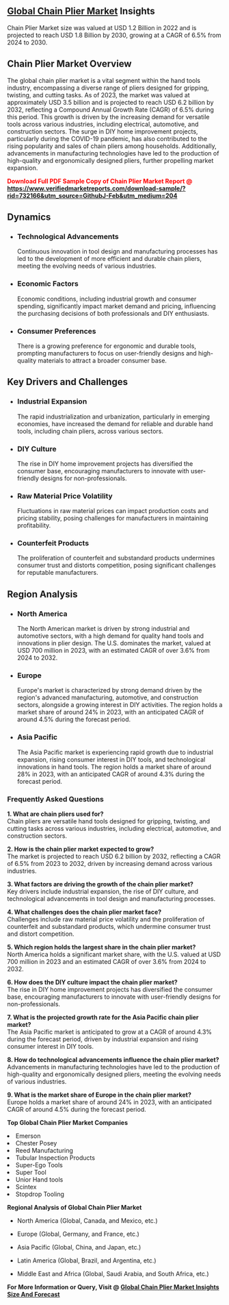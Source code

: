 <h2><a href="https://www.verifiedmarketreports.com/download-sample/?rid=732166&amp;utm_source=GithubJ&amp;utm_medium=204" target="_blank">Global Chain Plier Market</a> Insights</h2><p>Chain Plier Market size was valued at USD 1.2 Billion in 2022 and is projected to reach USD 1.8 Billion by 2030, growing at a CAGR of 6.5% from 2024 to 2030.</p><p> <h2>Chain Plier Market Overview</h2> <p>The global chain plier market is a vital segment within the hand tools industry, encompassing a diverse range of pliers designed for gripping, twisting, and cutting tasks. As of 2023, the market was valued at approximately USD 3.5 billion and is projected to reach USD 6.2 billion by 2032, reflecting a Compound Annual Growth Rate (CAGR) of 6.5% during this period. This growth is driven by the increasing demand for versatile tools across various industries, including electrical, automotive, and construction sectors. The surge in DIY home improvement projects, particularly during the COVID-19 pandemic, has also contributed to the rising popularity and sales of chain pliers among households. Additionally, advancements in manufacturing technologies have led to the production of high-quality and ergonomically designed pliers, further propelling market expansion. </p> <p><strong><p><span class=""><span style="color: #ff0000;"><strong>Download Full PDF Sample Copy of Chain Plier Market Report</strong> @ </span><a href="https://www.verifiedmarketreports.com/download-sample/?rid=732166&amp;utm_source=GithubJ-Feb&amp;utm_medium=204" target="_blank">https://www.verifiedmarketreports.com/download-sample/?rid=732166&amp;utm_source=GithubJ-Feb&amp;utm_medium=204</a></span></p></strong></p> <h2>Dynamics</h2> <ul> <li><h3>Technological Advancements</h3> <p>Continuous innovation in tool design and manufacturing processes has led to the development of more efficient and durable chain pliers, meeting the evolving needs of various industries.</p> </li> <li><h3>Economic Factors</h3> <p>Economic conditions, including industrial growth and consumer spending, significantly impact market demand and pricing, influencing the purchasing decisions of both professionals and DIY enthusiasts.</p> </li> <li><h3>Consumer Preferences</h3> <p>There is a growing preference for ergonomic and durable tools, prompting manufacturers to focus on user-friendly designs and high-quality materials to attract a broader consumer base.</p> </li> </ul> <h2>Key Drivers and Challenges</h2> <ul> <li><h3>Industrial Expansion</h3> <p>The rapid industrialization and urbanization, particularly in emerging economies, have increased the demand for reliable and durable hand tools, including chain pliers, across various sectors.</p> </li> <li><h3>DIY Culture</h3> <p>The rise in DIY home improvement projects has diversified the consumer base, encouraging manufacturers to innovate with user-friendly designs for non-professionals.</p> </li> <li><h3>Raw Material Price Volatility</h3> <p>Fluctuations in raw material prices can impact production costs and pricing stability, posing challenges for manufacturers in maintaining profitability.</p> </li> <li><h3>Counterfeit Products</h3> <p>The proliferation of counterfeit and substandard products undermines consumer trust and distorts competition, posing significant challenges for reputable manufacturers.</p> </li> </ul> <h2>Region Analysis</h2> <ul> <li><h3>North America</h3> <p>The North American market is driven by strong industrial and automotive sectors, with a high demand for quality hand tools and innovations in plier design. The U.S. dominates the market, valued at USD 700 million in 2023, with an estimated CAGR of over 3.6% from 2024 to 2032. </p> </li> <li><h3>Europe</h3> <p>Europe's market is characterized by strong demand driven by the region's advanced manufacturing, automotive, and construction sectors, alongside a growing interest in DIY activities. The region holds a market share of around 24% in 2023, with an anticipated CAGR of around 4.5% during the forecast period. </p> </li> <li><h3>Asia Pacific</h3> <p>The Asia Pacific market is experiencing rapid growth due to industrial expansion, rising consumer interest in DIY tools, and technological innovations in hand tools. The region holds a market share of around 28% in 2023, with an anticipated CAGR of around 4.3% during the forecast period. </p> </li> </ul> <h3>Frequently Asked Questions</h3> <p><strong>1. What are chain pliers used for?</strong><br> Chain pliers are versatile hand tools designed for gripping, twisting, and cutting tasks across various industries, including electrical, automotive, and construction sectors.</p> <p><strong>2. How is the chain plier market expected to grow?</strong><br> The market is projected to reach USD 6.2 billion by 2032, reflecting a CAGR of 6.5% from 2023 to 2032, driven by increasing demand across various industries. </p> <p><strong>3. What factors are driving the growth of the chain plier market?</strong><br> Key drivers include industrial expansion, the rise of DIY culture, and technological advancements in tool design and manufacturing processes. </p> <p><strong>4. What challenges does the chain plier market face?</strong><br> Challenges include raw material price volatility and the proliferation of counterfeit and substandard products, which undermine consumer trust and distort competition. </p> <p><strong>5. Which region holds the largest share in the chain plier market?</strong><br> North America holds a significant market share, with the U.S. valued at USD 700 million in 2023 and an estimated CAGR of over 3.6% from 2024 to 2032. </p> <p><strong>6. How does the DIY culture impact the chain plier market?</strong><br> The rise in DIY home improvement projects has diversified the consumer base, encouraging manufacturers to innovate with user-friendly designs for non-professionals. </p> <p><strong>7. What is the projected growth rate for the Asia Pacific chain plier market?</strong><br> The Asia Pacific market is anticipated to grow at a CAGR of around 4.3% during the forecast period, driven by industrial expansion and rising consumer interest in DIY tools. </p> <p><strong>8. How do technological advancements influence the chain plier market?</strong><br> Advancements in manufacturing technologies have led to the production of high-quality and ergonomically designed pliers, meeting the evolving needs of various industries. </p> <p><strong>9. What is the market share of Europe in the chain plier market?</strong><br> Europe holds a market share of around 24% in 2023, with an anticipated CAGR of around 4.5% during the forecast period.</p><p><strong>Top Global Chain Plier Market Companies</strong></p><div data-test-id=""><p><li>Emerson</li><li> Chester Posey</li><li> Reed Manufacturing</li><li> Tubular Inspection Products</li><li> Super-Ego Tools</li><li> Super Tool</li><li> Unior Hand tools</li><li> Scintex</li><li> Stopdrop Tooling</li></p><div><strong>Regional Analysis of&nbsp;Global Chain Plier Market</strong></div><ul><li dir="ltr"><p dir="ltr">North America&nbsp;(Global, Canada, and Mexico, etc.)</p></li><li dir="ltr"><p dir="ltr">Europe (Global, Germany, and France, etc.)</p></li><li dir="ltr"><p dir="ltr">Asia Pacific&nbsp;(Global, China, and Japan, etc.)</p></li><li dir="ltr"><p dir="ltr">Latin America&nbsp;(Global, Brazil, and Argentina, etc.)</p></li><li dir="ltr">Middle East and Africa&nbsp;(Global, Saudi Arabia, and South Africa, etc.)</li></ul><p><strong>For More Information or Query, Visit @&nbsp;</strong><strong><a href="https://www.verifiedmarketreports.com/product/chain-plier-market/?utm_source=GithubJ&amp;utm_medium=204" target="_blank">Global Chain Plier Market Insights Size And Forecast</a></strong></p></div>

